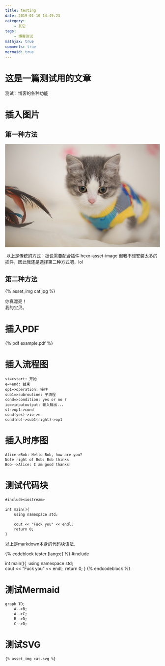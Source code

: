 ```yaml
---
title: testing
date: 2019-01-10 14:49:23
category:
    - 其它
tags:
    - 博客测试
mathjax: true
comments: true
mermaid: true
---
```


# 这是一篇测试用的文章

测试：博客的各种功能

<!-- more -->

# 插入图片

## 第一种方法

![cat](testing/cat.jpg)

​	以上是传统的方式：据说需要配合插件 hexo-asset-image
​	但我不想安装太多的插件，因此我还是选择第二种方式吧，lol

## 第二种方法


{% asset_img cat.jpg %}

你真漂亮！  
我的宝贝。

# 插入PDF

{% pdf example.pdf %}

# 插入流程图

```flow
st=>start: 开始
e=>end: 结束
op1=>operation: 操作
sub1=>subroutine: 子流程
cond=>condition: yes or no ?
io=>inputoutput: 输入输出...
st->op1->cond
cond(yes)->io->e
cond(no)->sub1(right)->op1
```

# 插入时序图

```sequence
Alice->Bob: Hello Bob, how are you?
Note right of Bob: Bob thinks
Bob-->Alice: I am good thanks!
```

# 测试代码块

```
#include<iostream>

int main(){
	using namespace std;
	
	cout << "Fuck you" << endl;
	return 0;
}
```

以上是markdown本身的代码块语法.

{% codeblock tester [lang:c] %}
#include<iostream>

int main(){
​	using namespace std;
​	
​	cout << "Fuck you" << endl;
​	return 0;
}
{% endcodeblock %}

# 测试Mermaid

```mermaid
graph TD;
    A-->B;
    A-->C;
    B-->D;
    C-->D;
```

# 测试SVG

```
{% asset_img cat.svg %}
```

